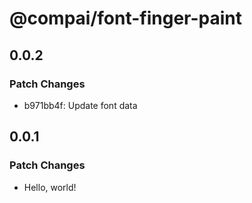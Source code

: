 # @compai/font-finger-paint

## 0.0.2

### Patch Changes

- b971bb4f: Update font data

## 0.0.1

### Patch Changes

- Hello, world!
